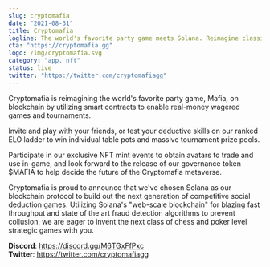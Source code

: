 ```yaml
---
slug: cryptomafia
date: "2021-08-31"
title: Cryptomafia
logline: The world's favorite party game meets Solana. Reimagine classic Mafia with   real stakes games and exclusive NFT minting events.
cta: "https://cryptomafia.gg"
logo: /img/cryptomafia.svg
category: "app, nft"
status: live
twitter: "https://twitter.com/cryptomafiagg"
---
```


Cryptomafia is reimagining the world's favorite party game, Mafia, on blockchain by utilizing smart contracts to enable real-money wagered games and tournaments.

Invite and play with your friends, or test your deductive skills on our ranked ELO ladder to win individual table pots and massive tournament prize pools.

Participate in our exclusive NFT mint events to obtain avatars to trade and use in-game, and look forward to the release of our governance token $MAFIA to help decide the future of the Cryptomafia metaverse.

Cryptomafia is proud to announce that we've chosen Solana as our blockchain protocol to build out the next generation of competitive social deduction games. Utilizing Solana's "web-scale blockchain" for blazing fast throughput and state of the art fraud detection algorithms to prevent collusion, we are eager to invent the next class of chess and poker level strategic games with you.

<b>Discord</b>: https://discord.gg/M6TGxFfPxc </br>
<b>Twitter</b>: https://twitter.com/cryptomafiagg </br>
